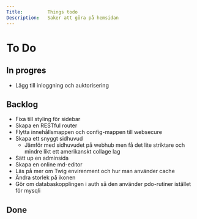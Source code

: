 ```yaml
---
Title:         Things todo
Description:   Saker att göra på hemsidan
---
```

To Do
===================================================================================================

In progres
---------------------------------------------------------------------------------------------------
* Lägg till inloggning och auktorisering

Backlog
---------------------------------------------------------------------------------------------------
* Fixa till styling för sidebar
* Skapa en RESTful router
* Flytta innehållsmappen och config-mappen till websecure
* Skapa ett snyggt sidhuvud
    * Jämför med sidhuvudet på webhub men få det lite striktare och mindre likt ett amerikanskt collage lag
* Sätt up en adminsida
* Skapa en online md-editor
* Läs på mer om Twig envirenment och hur man använder cache
* Ändra storlek på ikonen 
* Gör om databaskopplingen i auth så den använder pdo-rutiner istället för mysqli

Done
---------------------------------------------------------------------------------------------------
